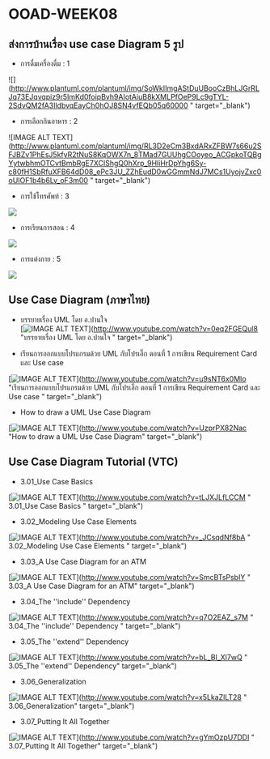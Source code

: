 # OOAD-WEEK08

## ส่งการบ้านเรื่อง use case Diagram 5 รูป

* การดื่มเครื่องดื่ม : 1

![](http://www.plantuml.com/plantuml/img/SoWkIImgAStDuUBooCzBhLJGrRLJq73EJqvqpiz9r5ImKd0foipBvh9AIotAiuB8kXMLPfOeP9Lc9gTYL-2SdvQM2fA3IldbvqEayCh0hOJ8SN4vfEQb05q60000 " target="_blank")


* การเลือกกินอาหาร : 2

![IMAGE ALT TEXT](http://www.plantuml.com/plantuml/img/RL3D2eCm3BxdARxZFBW7s66u2SFJBZv1PhEsJ5kfyR2tNuS8KqOWX7n_8TMad7GUUhgCOoyeo_ACGpkoTQBgYytwbhmOTCvtBmbRgE7XCIShgQ0hXrp_9HliHrDpYhg6Sy-c80fH1SbRfuXFB64dD08_ePc3JU_ZZhEudD0wGGmmNdJ7MCs1UyojvZxc0oUIOF1b4b6Lv_oF3m00 " target="_blank")

* การใช้โทรศัพท์ : 3

![](http://www.plantuml.com/plantuml/img/SoWkIImgAStDuVBBpyzJqDMrKz18Jip9qKJYfoVcfYBpY_EJCnDHLEIc5XSdfWCLSJcavgK0JGC0)

* การเรียนการสอน : 4

![](http://www.plantuml.com/plantuml/img/NOz12W8n34NtEKMMkkWDHEO0xZn1Q6Edj9CEQGOHyUvEXOAwo__lyI5JCrBRbWA5RuPMKLES3KDIzfQgGCj9Lb9QS2MVAVBL7eMnOo1lLR7P5bX6CYO_iq8NIEAkNfXKaaHy0WuPdJlZeNHo_6-pr7lX4BcJhuGdvyOyTlIvVsfumSGIzd_U)

* การแต่งกาย : 5

![](http://www.plantuml.com/plantuml/img/RP2z3e903CVtFaL77V0170o9cz79mRc10YVGahio6EExUnmCYcxDx__HfdamyZRs7NHS6PgYTtLZM3hFXJaL2AsJWJprE53HKirNUtICamnKc7eyEobfcKyQU00GDSRKgDNCS8yN5jnzIoaQfPlsIPnQIUhOVzGGps9y0YwkB3lW9ZJEMzYkOFiFDig9pUjNwGzuPv9VunA65-GiPNpG6m00)






## Use Case Diagram (ภาษาไทย)
* บรรยายเรื่อง UML โดย อ.ปานใจ  
[![IMAGE ALT TEXT](http://img.youtube.com/vi/0eq2FGEQul8/0.jpg)](http://www.youtube.com/watch?v=0eq2FGEQul8 "บรรยายเรื่อง UML โดย อ.ปานใจ  " target="_blank") 

* เรียนการออกแบบโปรแกรมด้วย UML กับโปรเอิ๊ก ตอนที่ 1 การเขียน Requirement Card และ Use case   

[![IMAGE ALT TEXT](http://img.youtube.com/vi/u9sNT6x0Mlo/0.jpg)](http://www.youtube.com/watch?v=u9sNT6x0Mlo "เรียนการออกแบบโปรแกรมด้วย UML กับโปรเอิ๊ก ตอนที่ 1 การเขียน Requirement Card และ Use case " target="_blank") 

* How to draw a UML Use Case Diagram

[![IMAGE ALT TEXT](http://img.youtube.com/vi/UzprPX82Nac/0.jpg)](http://www.youtube.com/watch?v=UzprPX82Nac "How to draw a UML Use Case Diagram" target="_blank") 

## Use Case Diagram Tutorial (VTC)

* 3.01_Use Case Basics  

[![IMAGE ALT TEXT](http://img.youtube.com/vi/tLJXJLfLCCM/0.jpg)](http://www.youtube.com/watch?v=tLJXJLfLCCM " 3.01_Use Case Basics " target="_blank") 

* 3.02_Modeling Use Case Elements  

[![IMAGE ALT TEXT](http://img.youtube.com/vi/_JCsqdNf8bA/0.jpg)](http://www.youtube.com/watch?v=_JCsqdNf8bA " 3.02_Modeling Use Case Elements " target="_blank") 
 
* 3.03_A Use Case Diagram for an ATM  

[![IMAGE ALT TEXT](http://img.youtube.com/vi/SmcBTsPsbIY/0.jpg)](http://www.youtube.com/watch?v=SmcBTsPsbIY " 3.03_A Use Case Diagram for an ATM" target="_blank") 

 

* 3.04_The ''include'' Dependency  

[![IMAGE ALT TEXT](http://img.youtube.com/vi/q7O2EAZ_s7M/0.jpg)](http://www.youtube.com/watch?v=q7O2EAZ_s7M " 3.04_The ''include'' Dependency " target="_blank") 

 

* 3.05_The ''extend'' Dependency  

[![IMAGE ALT TEXT](http://img.youtube.com/vi/bL_Bl_Xl7wQ/0.jpg)](http://www.youtube.com/watch?v=bL_Bl_Xl7wQ " 3.05_The ''extend'' Dependency" target="_blank") 

 
* 3.06_Generalization  

[![IMAGE ALT TEXT](http://img.youtube.com/vi/x5LkaZlLT28/0.jpg)](http://www.youtube.com/watch?v=x5LkaZlLT28 " 3.06_Generalization" target="_blank") 

 
* 3.07_Putting It All Together  

[![IMAGE ALT TEXT](http://img.youtube.com/vi/gYmOzpU7DDI/0.jpg)](http://www.youtube.com/watch?v=gYmOzpU7DDI " 3.07_Putting It All Together" target="_blank") 
 
